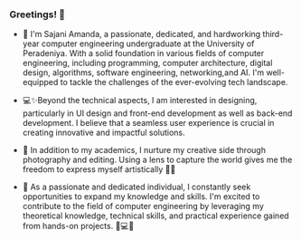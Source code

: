 ### Greetings! 👋 

- 🌱 I'm Sajani Amanda, a passionate, dedicated, and hardworking third-year computer engineering undergraduate at the University of Peradeniya. With a solid foundation in various fields of computer engineering, including programming, computer architecture, digital design, algorithms, software engineering, networking,and AI. I'm well-equipped to tackle the challenges of the ever-evolving tech landscape.
  
- 💻✨Beyond the technical aspects, I am interested in designing, particularly in UI design and front-end development as well as back-end development. I believe that a seamless user experience is crucial in creating innovative and impactful solutions.
- 🎨 In addition to my academics, I nurture my creative side through photography and editing. Using a lens to capture the world gives me the freedom to express myself artistically 📸✨
  
- 👯 As a passionate and dedicated individual, I constantly seek opportunities to expand my knowledge and skills. I'm excited to contribute to the field of computer engineering by leveraging my theoretical knowledge, technical skills, and practical experience gained from hands-on projects. 🚀💻✨
<!--**SajaniAmanda/SajaniAmanda** is a ✨ _special_ ✨ repository because its `README.md` (this file) appears on your GitHub profile.

Here are some ideas to get you started:
Go to my Web Page 
https://sajaniamanda.github.io/SajaniAmanda/

- 🔭 I’m currently working on ...

- 👯 I’m looking to collaborate on ...
- 🤔 I’m looking for help with ...
- 💬 Ask me about ...
- 📫 How to reach me: ...
- 😄 Pronouns: ...
- ⚡ Fun fact: ...
-->

